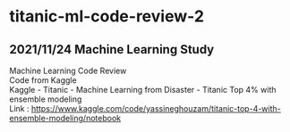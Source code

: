 # titanic-ml-code-review-2
## 2021/11/24 Machine Learning Study
Machine Learning Code Review<br>
Code from Kaggle<br>
Kaggle - Titanic - Machine Learning from Disaster - Titanic Top 4% with ensemble modeling<br>
Link : https://www.kaggle.com/code/yassineghouzam/titanic-top-4-with-ensemble-modeling/notebook<br>
